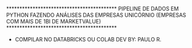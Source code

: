 ******************************************  PIPELINE DE DADOS EM PYTHON FAZENDO ANÁLISES DAS EMPRESAS UNICÓRNIO  (EMPRESAS COM MAIS DE 1BI DE MARKETVALUE)  ******************************************
- COMPILAR NO DATABRICKS OU COLAB
 DEV BY: PAULO R. 
